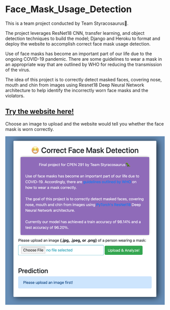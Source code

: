 # Face_Mask_Usage_Detection

This is a team project conducted by Team Styracosaurus🦖. 

The project leverages ResNet18 CNN, transfer learning, and object detection techniques to build the model; Django and Heroku to format and deploy the website to accomplish correct face mask usage detection.

Use of face masks has become an important part of our life due to the ongoing COVID-19 pandemic. There are some guidelines to wear a mask in an appropriate way that are outlined by WHO for reducing the transmission of the virus.

The idea of this project is to correctly detect masked faces, covering nose, mouth and chin from images using Resnet18 Deep Neural Network architecture to help identify the incorrectly worn face masks and the violators.

## [Try the website here!](http://correct-mask-detection.herokuapp.com)
Choose an image to upload and the website would tell you whether the face mask is worn correctly.

![image](https://github.com/ChunhaoZhu/Face_Mask_Usage_Detection/blob/main/mainpage.png)
